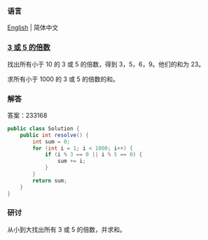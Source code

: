 ### 语言

[English](README.md) | 简体中文

### [3 或 5 的倍数](https://projecteuler.net/problem=1)

找出所有小于 10 的 3 或 5 的倍数，得到 3，5，6，9。他们的和为 23。

求所有小于 1000 的 3 或 5 的倍数的和。

### 解答

答案：233168

```java
public class Solution {
	public int resolve() {
		int sum = 0;
		for (int i = 1; i < 1000; i++) {
			if (i % 3 == 0 || i % 5 == 0) {
				sum += i;
			}
		}
		return sum;
	}
}
```

### 研讨

从小到大找出所有 3 或 5 的倍数，并求和。
